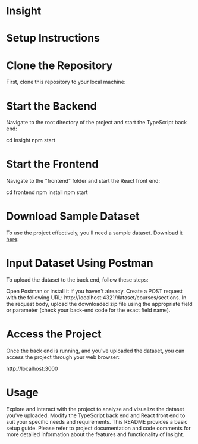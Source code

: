 # Insight

# Setup Instructions

# Clone the Repository

First, clone this repository to your local machine:

# Start the Backend

Navigate to the root directory of the project and start the TypeScript back end:

cd Insight 
npm start

# Start the Frontend

Navigate to the "frontend" folder and start the React front end:

cd frontend
npm install
npm start

# Download Sample Dataset

To use the project effectively, you'll need a sample dataset. Download it [here](https://github.com/ubccpsc/310/raw/main/resources/archives/pair.zip):

# Input Dataset Using Postman

To upload the dataset to the back end, follow these steps:

Open Postman or install it if you haven't already.
Create a POST request with the following URL: http://localhost:4321/dataset/courses/sections.
In the request body, upload the downloaded zip file using the appropriate field or parameter (check your back-end code for the exact field name).

# Access the Project

Once the back end is running, and you've uploaded the dataset, you can access the project through your web browser:

http://localhost:3000

# Usage

Explore and interact with the project to analyze and visualize the dataset you've uploaded.
Modify the TypeScript back end and React front end to suit your specific needs and requirements.
This README provides a basic setup guide. Please refer to project documentation and code comments for more detailed information about the features and functionality of Insight.
